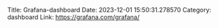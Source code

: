 Title: Grafana-dashboard
Date: 2023-12-01 15:50:31.278570
Category: dashboard
Link: https://grafana.com/grafana/
